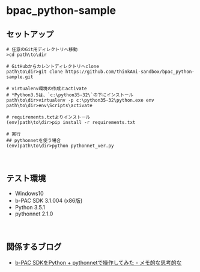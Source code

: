# bpac_python-sample

## セットアップ
```
# 任意のGit用ディレクトリへ移動
>cd path\to\dir

# GitHubからカレントディレクトリへclone
path\to\dir>git clone https://github.com/thinkAmi-sandbox/bpac_python-sample.git

# virtualenv環境の作成とactivate
# *Python3.5は、`c:\python35-32\`の下にインストール
path\to\dir>virtualenv -p c:\python35-32\python.exe env
path\to\dir>env\Scripts\activate

# requirements.txtよりインストール
(env)path\to\dir>pip install -r requirements.txt

# 実行
## pythonnetを使う場合
(env)path\to\dir>python pythonnet_ver.py
```

　  
## テスト環境

- Windows10
- b-PAC SDK 3.1.004 (x86版)
- Python 3.5.1
- pythonnet 2.1.0


　  
## 関係するブログ

- [b-PAC SDKをPython + pythonnetで操作してみた - メモ的な思考的な](http://thinkami.hatenablog.com/entry/2016/05/10/220912)